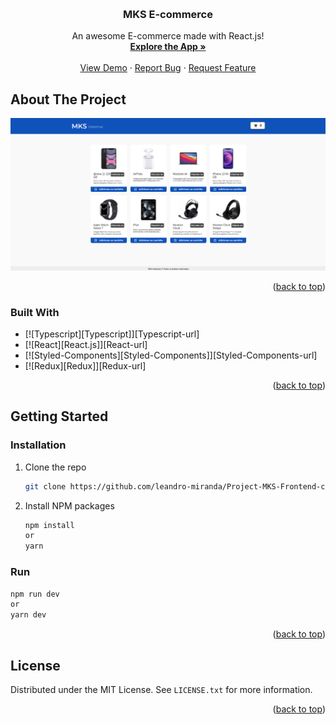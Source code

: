 <a name="readme-top"></a>

<br />
<div align="center">
  <h3 align="center">MKS E-commerce</h3>

  <p align="center">
    An awesome E-commerce made with React.js!
    <br />
    <a href="https://mks-ecommerce-bice.vercel.app/"><strong>Explore the App »</strong></a>
    <br />
    <br />
    <a href="https://mks-ecommerce-bice.vercel.app/">View Demo</a>
    ·
    <a href="https://github.com/sudo-victor/mks-ecommerce/issues">Report Bug</a>
    ·
    <a href="https://github.com/sudo-victor/mks-ecommerce/issues">Request Feature</a>
  </p>
</div>

<!-- ABOUT THE PROJECT -->
## About The Project


<a href="https://project-mks-ivory.vercel.app/">
  <img src="assets/home-printscreen.png" alt="Logo" >
</a>


<p align="right">(<a href="#readme-top">back to top</a>)</p>



### Built With

* [![Typescript][Typescript]][Typescript-url]
* [![React][React.js]][React-url]
* [![Styled-Components][Styled-Components]][Styled-Components-url]
* [![Redux][Redux]][Redux-url]

<p align="right">(<a href="#readme-top">back to top</a>)</p>


<!-- GETTING STARTED -->
## Getting Started

### Installation

1. Clone the repo
   ```sh
   git clone https://github.com/leandro-miranda/Project-MKS-Frontend-challenge
   ```
2. Install NPM packages
   ```sh
   npm install
   or
   yarn
   ```

### Run

```sh
npm run dev
or
yarn dev
```

<p align="right">(<a href="#readme-top">back to top</a>)</p>


<!-- LICENSE -->
## License

Distributed under the MIT License. See `LICENSE.txt` for more information.

<p align="right">(<a href="#readme-top">back to top</a>)</p>

